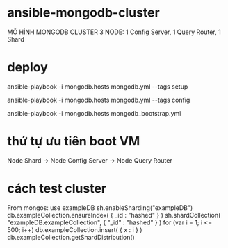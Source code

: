 # ansible-mongodb-cluster
MÔ HÌNH MONGODB CLUSTER 3 NODE: 1 Config Server, 1 Query Router, 1 Shard

# deploy
ansible-playbook -i mongodb.hosts mongodb.yml --tags setup

ansible-playbook -i mongodb.hosts mongodb.yml --tags config

ansible-playbook -i mongodb.hosts mongodb_bootstrap.yml

# thứ tự ưu tiên boot VM
Node Shard -> Node Config Server -> Node Query Router 
# cách test cluster
From mongos:
use exampleDB
sh.enableSharding("exampleDB")
db.exampleCollection.ensureIndex( { _id : "hashed" } )
sh.shardCollection( "exampleDB.exampleCollection", { "_id" : "hashed" } )
for (var i = 1; i <= 500; i++) db.exampleCollection.insert( { x : i } )
db.exampleCollection.getShardDistribution()
